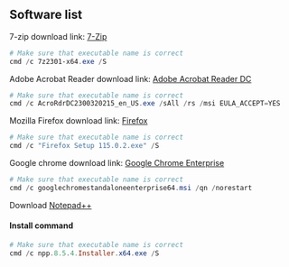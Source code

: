 ## Software list
7-zip download link: [7-Zip](https://7-zip.org/download.html) <br />
```powershell
# Make sure that executable name is correct
cmd /c 7z2301-x64.exe /S
```
Adobe Acrobat Reader download link: [Adobe Acrobat Reader DC](https://get.adobe.com/reader/enterprise/) <br />
```powershell
# Make sure that executable name is correct
cmd /c AcroRdrDC2300320215_en_US.exe /sAll /rs /msi EULA_ACCEPT=YES
```
Mozilla Firefox download link: [Firefox](https://www.mozilla.org/en-US/firefox/all/#product-desktop-release) <br />
```powershell
# Make sure that executable name is correct
cmd /c "Firefox Setup 115.0.2.exe" /S
```
Google chrome download link: [Google Chrome Enterprise](https://chromeenterprise.google/browser/download/#windows-tab) <br />
```powershell
# Make sure that executable name is correct
cmd /c googlechromestandaloneenterprise64.msi /qn /norestart
```
Download [Notepad++](https://notepad-plus-plus.org/downloads/) <br />
#### Install command
```powershell
# Make sure that executable name is correct
cmd /c npp.8.5.4.Installer.x64.exe /S
```
